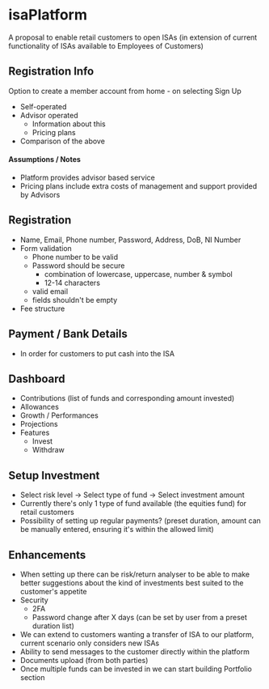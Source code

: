 # isaPlatform

A proposal to enable retail customers to open ISAs (in extension of current functionality of ISAs available to Employees of Customers)


## Registration Info
Option to create a member account from home - on selecting Sign Up

+ Self-operated
+ Advisor operated
  + Information about this
  + Pricing plans
+ Comparison of the above

#### Assumptions / Notes
* Platform provides advisor based service
* Pricing plans include extra costs of management and support provided by Advisors 

## Registration
+ Name, Email, Phone number, Password, Address, DoB, NI Number
+ Form validation
  + Phone number to be valid
  + Password should be secure
    + combination of lowercase, uppercase, number & symbol
    + 12-14 characters
  + valid email
  + fields shouldn't be empty
+ Fee structure

## Payment / Bank Details
+ In order for customers to put cash into the ISA

## Dashboard
+ Contributions (list of funds and corresponding amount invested) 
+ Allowances
+ Growth / Performances 
+ Projections
+ Features
  + Invest
  + Withdraw

## Setup Investment
+ Select risk level -> Select type of fund -> Select investment amount
+ Currently there's only 1 type of fund available (the equities fund) for retail customers
+ Possibility of setting up regular payments? (preset duration, amount can be manually entered, ensuring it's within the allowed limit)


 ## Enhancements 
 + When setting up there can be risk/return analyser to be able to make better suggestions about the kind of investments best suited to the customer's appetite
 + Security
   + 2FA
   + Password change after X days (can be set by user from a preset duration list)
 + We can extend to customers wanting a transfer of ISA to our platform, current scenario only considers new ISAs
 + Ability to send messages to the customer directly within the platform
 + Documents upload (from both parties)
 + Once multiple funds can be invested in we can start building Portfolio section

  
